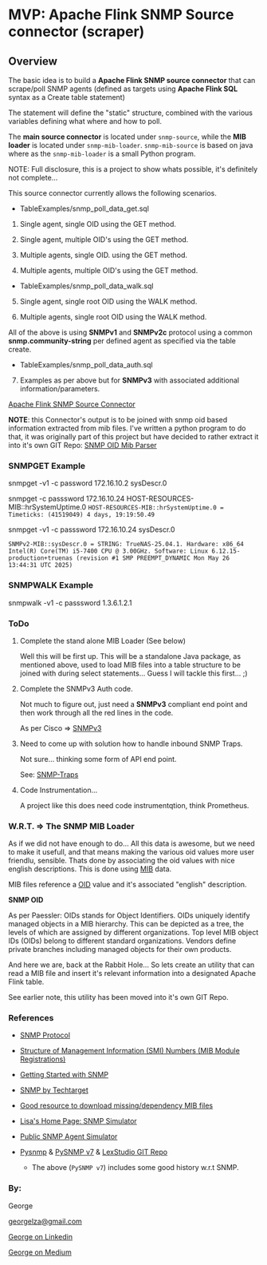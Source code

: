# MVP: Apache Flink SNMP Source connector (scraper)

## Overview

The basic idea is to build a **Apache Flink SNMP source connector** that can scrape/poll SNMP agents (defined as targets using **Apache Flink SQL** syntax as a Create table statement) 

The statement will define the "static" structure, combined with the various variables defining what where and how to poll.

The **main source connector** is located under `snmp-source`, while the **MIB loader** is located under `snmp-mib-loader`.
`snmp-mib-source` is based on java where as the `snmp-mib-loader` is a small Python program.


NOTE: Full disclosure, this is a project to show whats possible, it's definitely not complete...


This source connector currently allows the following scenarios.

- TableExamples/snmp_poll_data_get.sql
  
1. Single agent, single OID using the GET method.

2. Single agent, multiple OID's using the GET method.

3. Multiple agents, single OID. using the GET method.

4. Multiple agents, multiple OID's using the GET method.

- TableExamples/snmp_poll_data_walk.sql

5. Single agent, single root OID using the WALK method.

6. Multiple agents, single root OID using the WALK method.

All of the above is using **SNMPv1** and **SNMPv2c** protocol using a common **snmp.community-string** per defined agent as specified via the table create.

- TableExamples/snmp_poll_data_auth.sql

7. Examples as per above but for **SNMPv3** with associated additional information/parameters.


[Apache Flink SNMP Source Connector](https://github.com/georgelza/SNMP-Flink-Source-connector.git)    


**NOTE**: this Connector's output is to be joined with snmp oid based information extracted from mib files.
I've written a python program to do that, it was originally part of this project but have decided to rather extract it into it's own GIT Repo: [SNMP OID Mib Parser](https://github.com/georgelza/SNMP-MIB-Parser.git)



### SNMPGET Example

snmpget -v1 -c password 172.16.10.2 sysDescr.0

snmpget -c passsword 172.16.10.24 HOST-RESOURCES-MIB::hrSystemUptime.0
`HOST-RESOURCES-MIB::hrSystemUptime.0 = Timeticks: (41519049) 4 days, 19:19:50.49`


snmpget -v1 -c passsword 172.16.10.24 sysDescr.0

`SNMPv2-MIB::sysDescr.0 = STRING: TrueNAS-25.04.1. Hardware: x86_64 Intel(R) Core(TM) i5-7400 CPU @ 3.00GHz. Software: Linux 6.12.15-production+truenas (revision #1 SMP PREEMPT_DYNAMIC Mon May 26 13:44:31 UTC 2025)`


### SNMPWALK Example

snmpwalk -v1 -c passsword <Agent IP> 1.3.6.1.2.1


### ToDo

1. Complete the stand alone MIB Loader (See below)

    Well this will be first up. This will be a standalone Java package, as mentioned above, used to load MIB files into a table structure to be joined with during select statements... Guess I will tackle this first... ;) 
    

2. Complete the SNMPv3 Auth code.

    Not much to figure out, just need a **SNMPv3** compliant end point and then work through all the red lines in the code.
    
    As per Cisco => [SNMPv3](https://www.cisco.com/c/en/us/td/docs/ios-xml/ios/snmp/configuration/xe-3se/3850/snmp-xe-3se-3850-book/nm-snmp-snmpv3.pdf)


3. Need to come up with solution how to handle inbound SNMP Traps.
    
    Not sure... thinking some form of API end point.

    See: [SNMP-Traps](https://www.logicmonitor.com/blog/snmp-traps)


4. Code Instrumentation...

    A project like this does need code instrumentqtion, think Prometheus.

    
### W.R.T. => The SNMP MIB Loader

As if we did not have enough to do... All this data is awesome, but we need to make it usefull, and that means making the various oid values more user friendlu, sensible. Thats done by associating the oid values with nice english descriptions. This is done using [MIB](https://www.solarwinds.com/resources/it-glossary/mib) data. 


MIB files reference a [OID](https://www.paessler.com/it-explained/snmp-mibs-and-oids-an-overview#:~:text=SNMP%20OID,objects%20for%20their%20own%20products.) value and it's associated "english" description.


**SNMP OID**

As per Paessler: OIDs stands for Object Identifiers. OIDs uniquely identify managed objects in a MIB hierarchy. This can be depicted as a tree, the levels of which are assigned by different organizations. Top level MIB object IDs (OIDs) belong to different standard organizations.
Vendors define private branches including managed objects for their own products.


And here we are, back at the Rabbit Hole... So lets create an utility that can read a MIB file and insert it's relevant information into a designated Apache Flink table.

See earlier note, this utility has been moved into it's own GIT Repo.


### References

- [SNMP Protocol](https://en.wikipedia.org/wiki/Simple_Network_Management_Protocol)

- [Structure of Management Information (SMI) Numbers (MIB Module Registrations)](https://www.iana.org/assignments/smi-numbers/smi-numbers.xhtml)

- [Getting Started with SNMP](https://www.easysnmp.com/tutorial/getting-snmp-data/)

- [SNMP by Techtarget](https://www.techtarget.com/searchnetworking/definition/SNMP)

- [Good resource to download missing/dependency MIB files](https://mibbrowser.online/mibdb_search.php)

- [Lisa's Home Page: SNMP Simulator](https://www.rushworth.us/lisa/?p=11032)
 
- [Public SNMP Agent Simulator](http://snmplabs.com/snmpsim/public-snmp-agent-simulator.html)

- [Pysnmp](https://github.com/pysnmp)  & [PySNMP v7](https://docs.lextudio.com/snmp/) & [LexStudio GIT Repo](https://github.com/lextudio/mibs.pysnmp.com)

  - The above (`PySNMP v7`) includes some good history w.r.t SNMP.


### By:

George

[georgelza@gmail.com](georgelza@gmail.com)

[George on Linkedin](https://www.linkedin.com/in/george-leonard-945b502/)

[George on Medium](https://medium.com/@georgelza)

